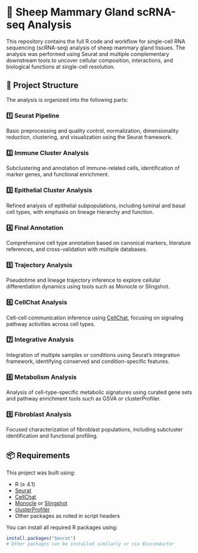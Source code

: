 # 🐑 Sheep Mammary Gland scRNA-seq Analysis

This repository contains the full R code and workflow for single-cell RNA sequencing (scRNA-seq) analysis of sheep mammary gland tissues. The analysis was performed using Seurat and multiple complementary downstream tools to uncover cellular composition, interactions, and biological functions at single-cell resolution.

## 📁 Project Structure

The analysis is organized into the following parts:

### 1️⃣ Seurat Pipeline  
Basic preprocessing and quality control, normalization, dimensionality reduction, clustering, and visualization using the Seurat framework.

### 2️⃣ Immune Cluster Analysis  
Subclustering and annotation of immune-related cells, identification of marker genes, and functional enrichment.

### 3️⃣ Epithelial Cluster Analysis  
Refined analysis of epithelial subpopulations, including luminal and basal cell types, with emphasis on lineage hierarchy and function.

### 4️⃣ Final Annotation  
Comprehensive cell type annotation based on canonical markers, literature references, and cross-validation with multiple databases.

### 5️⃣ Trajectory Analysis  
Pseudotime and lineage trajectory inference to explore cellular differentiation dynamics using tools such as Monocle or Slingshot.

### 6️⃣ CellChat Analysis  
Cell-cell communication inference using [CellChat](https://github.com/sqjin/CellChat), focusing on signaling pathway activities across cell types.

### 7️⃣ Integrative Analysis  
Integration of multiple samples or conditions using Seurat’s integration framework, identifying conserved and condition-specific features.

### 8️⃣ Metabolism Analysis  
Analysis of cell-type-specific metabolic signatures using curated gene sets and pathway enrichment tools such as GSVA or clusterProfiler.

### 9️⃣ Fibroblast Analysis  
Focused characterization of fibroblast populations, including subcluster identification and functional profiling.

## 📦 Requirements

This project was built using:
- R (≥ 4.1)
- [Seurat](https://satijalab.org/seurat/)
- [CellChat](https://github.com/sqjin/CellChat)
- [Monocle](http://cole-trapnell-lab.github.io/monocle-release/) or [Slingshot](https://bioconductor.org/packages/release/bioc/html/slingshot.html)
- [clusterProfiler](https://bioconductor.org/packages/release/bioc/html/clusterProfiler.html)
- Other packages as noted in script headers

You can install all required R packages using:

```r
install.packages("Seurat")
# Other packages can be installed similarly or via Bioconductor
